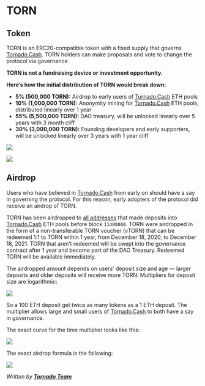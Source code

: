 # TORN

## Token

TORN is an ERC20-compatible token with a fixed supply that governs [Tornado.Cash](https://tornado.cash/). TORN holders can make proposals and vote to change the protocol via governance.

**TORN is not a fundraising device or investment opportunity.**

**Here’s how the initial distribution of TORN would break down:**

* **5% \(500,000 TORN\):** Airdrop to early users of [Tornado.Cash](https://tornado.cash/) ETH pools
* **10% \(1,000,000 TORN\):** Anonymity mining for [Tornado.Cash](https://tornado.cash/) ETH pools, distributed linearly over 1 year
* **55% \(5,500,000 TORN\):** DAO treasury, will be unlocked linearly over 5 years with 3 month cliff
* **30% \(3,000,000 TORN\):** Founding developers and early supporters, will be unlocked linearly over 3 years with 1 year cliff

![](.gitbook/assets/1-bjggju1rn4_qoxgcljfneq.png)

![](.gitbook/assets/1-gmc0jw8zr5xfvrk5zyqmya.png)

## Airdrop <a id="f04d"></a>

Users who have believed in [Tornado.Cash](https://tornado.cash/) from early on should have a say in governing the protocol. For this reason, early adopters of the protocol did receive an airdrop of TORN.

TORN has been airdropped to [all addresses](https://github.com/tornadocash/airdrop/blob/master/airdrop.csv) that made deposits into [Tornado.Cash](https://tornado.cash/) ETH pools before block `11400000`. TORN were airdropped in the form of a non-transferable TORN voucher \(vTORN\) that can be redeemed 1:1 to TORN within 1 year, from December 18, 2020, to December 18, 2021. TORN that aren’t redeemed will be swept into the governance contract after 1 year and become part of the DAO Treasury. Redeemed TORN will be available immediately.

The airdropped amount depends on users’ deposit size and age — larger deposits and older deposits will receive more TORN. Multipliers for deposit size are logarithmic:

![](.gitbook/assets/1-ogfrad8p3gez14zh4jndiq-2x.png)



So a 100 ETH deposit get twice as many tokens as a 1 ETH deposit. The multiplier allows large and small users of [Tornado.Cash](https://tornado.cash/) to both have a say in governance.

The exact curve for the time multiplier looks like this:

![](.gitbook/assets/1-bje88nlnkbe29-zcs5agkw-2x.png)

The exact airdrop formula is the following:

![](.gitbook/assets/1-megm4amqrrkx0qxva9iska-2x.png)

_Written by_ [_**Tornado Team**_](https://tornado-cash.medium.com/tornado-cash-governance-proposal-a55c5c7d0703)

